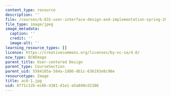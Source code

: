 ```yaml
---
content_type: resource
description: ''
file: /courses/6-831-user-interface-design-and-implementation-spring-2011/8f71c12bec6b4381d1e1a5a840cd1386_ac6-1.jpg
file_type: image/jpeg
image_metadata:
  caption: ''
  credit: ''
  image-alt: ''
learning_resource_types: []
license: https://creativecommons.org/licenses/by-nc-sa/4.0/
ocw_type: OCWImage
parent_title: User-centered Design
parent_type: CourseSection
parent_uid: 5584105a-584a-1d86-db1c-636193e8c98e
resourcetype: Image
title: ac6-1.jpg
uid: 8f71c12b-ec6b-4381-d1e1-a5a840cd1386
---
```

